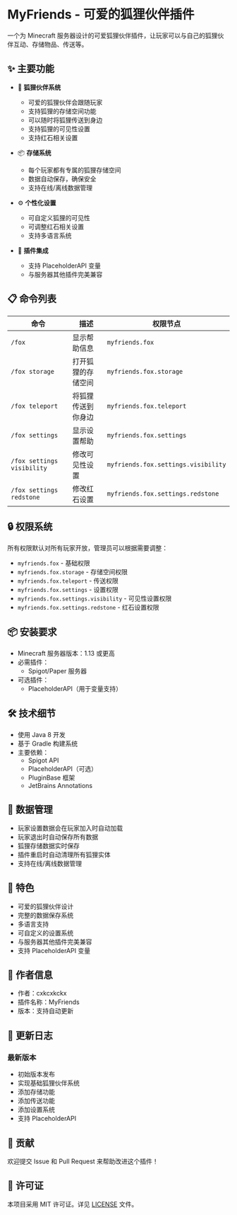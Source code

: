 # MyFriends - 可爱的狐狸伙伴插件

一个为 Minecraft 服务器设计的可爱狐狸伙伴插件，让玩家可以与自己的狐狸伙伴互动、存储物品、传送等。

## ✨ 主要功能

- 🦊 **狐狸伙伴系统**
  - 可爱的狐狸伙伴会跟随玩家
  - 支持狐狸的存储空间功能
  - 可以随时将狐狸传送到身边
  - 支持狐狸的可见性设置
  - 支持红石相关设置

- 📦 **存储系统**
  - 每个玩家都有专属的狐狸存储空间
  - 数据自动保存，确保安全
  - 支持在线/离线数据管理

- ⚙️ **个性化设置**
  - 可自定义狐狸的可见性
  - 可调整红石相关设置
  - 支持多语言系统

- 🔌 **插件集成**
  - 支持 PlaceholderAPI 变量
  - 与服务器其他插件完美兼容

## 📋 命令列表

| 命令 | 描述 | 权限节点 |
|------|------|----------|
| `/fox` | 显示帮助信息 | `myfriends.fox` |
| `/fox storage` | 打开狐狸的存储空间 | `myfriends.fox.storage` |
| `/fox teleport` | 将狐狸传送到你身边 | `myfriends.fox.teleport` |
| `/fox settings` | 显示设置帮助 | `myfriends.fox.settings` |
| `/fox settings visibility` | 修改可见性设置 | `myfriends.fox.settings.visibility` |
| `/fox settings redstone` | 修改红石设置 | `myfriends.fox.settings.redstone` |

## 🔒 权限系统

所有权限默认对所有玩家开放，管理员可以根据需要调整：

- `myfriends.fox` - 基础权限
- `myfriends.fox.storage` - 存储空间权限
- `myfriends.fox.teleport` - 传送权限
- `myfriends.fox.settings` - 设置权限
- `myfriends.fox.settings.visibility` - 可见性设置权限
- `myfriends.fox.settings.redstone` - 红石设置权限

## 📦 安装要求

- Minecraft 服务器版本：1.13 或更高
- 必需插件：
  - Spigot/Paper 服务器
- 可选插件：
  - PlaceholderAPI（用于变量支持）

## 🛠️ 技术细节

- 使用 Java 8 开发
- 基于 Gradle 构建系统
- 主要依赖：
  - Spigot API
  - PlaceholderAPI（可选）
  - PluginBase 框架
  - JetBrains Annotations

## 🔄 数据管理

- 玩家设置数据会在玩家加入时自动加载
- 玩家退出时自动保存所有数据
- 狐狸存储数据实时保存
- 插件重启时自动清理所有狐狸实体
- 支持在线/离线数据管理

## 🎨 特色

- 可爱的狐狸伙伴设计
- 完整的数据保存系统
- 多语言支持
- 可自定义的设置系统
- 与服务器其他插件完美兼容
- 支持 PlaceholderAPI 变量

## 👥 作者信息

- 作者：cxkcxkckx
- 插件名称：MyFriends
- 版本：支持自动更新

## 📝 更新日志

### 最新版本
- 初始版本发布
- 实现基础狐狸伙伴系统
- 添加存储功能
- 添加传送功能
- 添加设置系统
- 支持 PlaceholderAPI

## 🤝 贡献

欢迎提交 Issue 和 Pull Request 来帮助改进这个插件！

## 📄 许可证

本项目采用 MIT 许可证。详见 [LICENSE](LICENSE) 文件。 